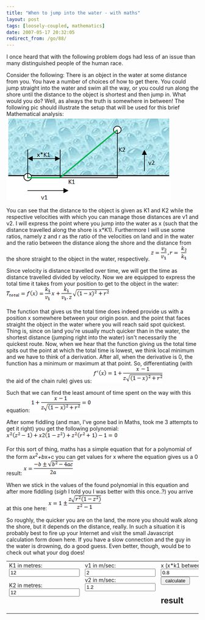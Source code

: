 ```yaml
---
title: "When to jump into the water - with maths"
layout: post
tags: [loosely-coupled, mathematics]
date: 2007-05-17 20:32:05
redirect_from: /go/88/
---
```


I once heard that with the following problem dogs had less of an issue than many distinguished people of the human race.

Consider the following: There is an object in the water at some distance from you. You have a number of choices of how to get there. You could jump straight into the water and swim all the way, or you could run along the shore until the distance to the object is shortest and then jump in. What would you do? Well, as always the truth is somewhere in between! The following pic should illustrate the setup that will be used for this brief Mathematical analysis:
![](/public/assets/watermath1.gif)  

You can see that the distance to the object is given as K1 and K2 while the respective velocities with which you can manage those distances are v1 and v2. I will express the point where you jump into the water as x (such that the distance travelled along the shore is x*K1). Furthermore I will use some ratios, namely z and r as the ratio of the velocities on land and in the water and the ratio between the distance along the shore and the distance from the shore straight to the object in the water, respectively.
![](/public/assets/watermath3.gif)  

Since velocity is distance travelled over time, we will get the time as distance travelled divided by velocity. Now we are equipped to express the total time it takes from your position to get to the object in the water:
![](/public/assets/watermath2.gif)  

The function that gives us the total time does indeed provide us with a position x somewhere between your origin posn. and the point that faces straight the object in the water where you will reach said spot quickest. Thing is, since on land you're usually much quicker than in the water, the shortest distance (jumping right into the water) isn't necessarily the quickest route. Now, when we hear that the function giving us the total time spits out the point at which the total time is lowest, we think local minimum and we have to think of a derivation. After all, when the derivative is 0, the function has a minimum or maximum at that point. So, differentiating (with the aid of the chain rule) gives us:
![](/public/assets/watermath4.gif)  

Such that we can find the least amount of time spent on the way with this equation:
![](/public/assets/watermath5.gif)  

After some fiddling (and man, I've gone bad in Maths, took me 3 attempts to get it right) you get the following polynomial:
![](/public/assets/watermath6.gif)  

For this sort of thing, maths has a simple equation that for a polynomial of the form a*x<sup>2</sup>+b*x+c you can get values for x where the equation gives us a 0 result:
![](/public/assets/watermath7.gif)  

When we stick in the values of the found polynomial in this equation and after more fiddling (*sigh* I told you I was better with this once..?) you arrive at this one here:
![](/public/assets/watermath8.gif)  

So roughly, the quicker you are on the land, the more you should walk along the shore, but it depends on the distance, really. In such a situation it is probably best to fire up your Internet and visit the small Javascript calculation form down here. If you have a slow connection and the guy in the water is drowning, do a good guess. Even better, though, would be to check out what your dog does!

<script language="javascript">
function calculate() {
  var inputs = {
    k1 : parseFloat(document.getElementById('k1').value),
    k2 : parseFloat(document.getElementById('k2').value),
    v1 : parseFloat(document.getElementById('v1').value),
    v2 : parseFloat(document.getElementById('v2').value),
    x : parseFloat(document.getElementById('x').value),
    z : function() { return this.v2/this.v1; },
    r : function() { return this.k2/this.k1; }
  }

  var results = {
    ttotal : function(i) {
      return ((i.k1*i.x)/i.v1)+(i.k1/(i.v1*i.z()))*Math.sqrt(Math.pow(1-i.x,2)+Math.pow(i.r(),2));
    },

    bestx : function(i) {
      return 1+(i.z()*Math.sqrt(Math.pow(i.r(),2)*(1-Math.pow(i.z(),2))))/(Math.pow(i.z(),2) - 1);
    }
  }

  document.getElementById('result').innerHTML = 'In this scenario, it takes ' + 
  results.ttotal(inputs) + 
  ' seconds to get to the object. Ideally you would jump in at an x of ' + 
  results.bestx(inputs);
}
</script> <table border="0"> <tbody> <tr> <td valign="top" width="10%">K1 in metres:<input id="k1" value="12">
K2 in metres:<input id="k2" value="12">
</td> <td valign="top" width="10%">v1 in m/sec:<input id="v1" value="2">
v2 in m/sec:<input id="v2" value="1.2"> </td> <td valign="top">x (x*k1 between 0 and 1):<input id="x" value="0.8">
<input onclick="calculate();return false;" value=" calculate " type="button">  

## result
</td></tr></tbody></table></form>